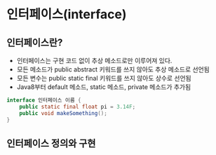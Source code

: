 # 인터페이스(interface)

## 인터페이스란?

- 인터페이스는 구현 코드 없이 추상 메소드로만 이루어져 있다.
- 모든 메소드가 public abstract 키워드를 쓰지 않아도 추상 메소드로 선언됨  
- 모든 변수는 public static final 키워드를 쓰지 않아도  상수로  선언됨 
- Java8부터 default 메소드, static 메소드, private 메소드가 추가됨

```java
interface 인터페이스 이름 {
    public static final float pi = 3.14F;
    public void makeSomething();
}
```

## 인터페이스 정의와 구현
